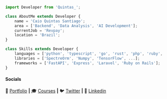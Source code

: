```js
import Developer from 'Quintas_';

class AboutMe extends Developer {
    name = 'Caio Quintas Santiago';
    area = ['Backend', 'Data Analysis', 'AI Development'];
    currentJob = 'Revpay';
    location = 'Brazil';
}

class Skills extends Developer {
    languages = ['python', 'typescript', 'go', 'rust', 'php', 'ruby', 'C#', 'C++'];
    libraries = ['SpectreOrm', 'Numpy', 'TensorFlow', ...];
    frameworks = ['FastAPI', 'Express', 'Laravel', 'Ruby on Rails'];
}
```

[portfolio]: https://quinntas.github.io/portfolio/

[twitter]: https://twitter.com/https_quintas

[linkedin]: https://www.linkedin.com/in/caio-quintas

[courses]: https://www.wrdn.com.br/

#### Socials

🏡 [Portfolio][portfolio] **|**
🎓 [Courses][courses] **|**
🐦 [Twitter][twitter] **|**
👔 [Linkedin][linkedin]

